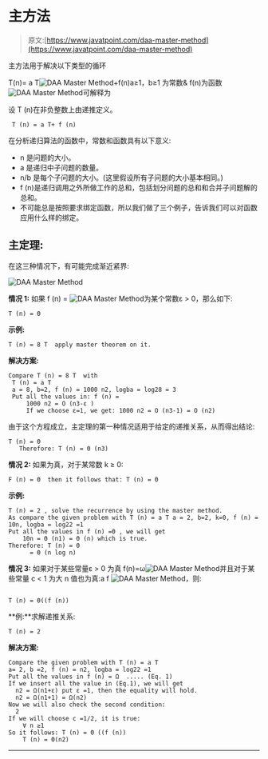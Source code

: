 # 主方法

> 原文:[https://www.javatpoint.com/daa-master-method](https://www.javatpoint.com/daa-master-method)

主方法用于解决以下类型的循环

T(n)= a T![DAA Master Method](../Images/e4f5368241a59aa1cec89cae6c658253.png)+f(n)a≥1，b≥1 为常数& f(n)为函数![DAA Master Method](../Images/62c842e50ad75d844161e1a4ab20dc61.png)可解释为

设 T (n)在非负整数上由递推定义。

```
 T (n) = a T+ f (n)

```

在分析递归算法的函数中，常数和函数具有以下意义:

*   n 是问题的大小。
*   a 是递归中子问题的数量。
*   n/b 是每个子问题的大小。(这里假设所有子问题的大小基本相同。)
*   f (n)是递归调用之外所做工作的总和，包括划分问题的总和和合并子问题解的总和。
*   不可能总是按照要求绑定函数，所以我们做了三个例子，告诉我们可以对函数应用什么样的绑定。

## 主定理:

在这三种情况下，有可能完成渐近紧界:

![DAA Master Method](../Images/39819a374d96cec8c8e30fe21e3fe00c.png)

**情况 1:** 如果 f (n) = ![DAA Master Method](../Images/e0758cdcd479faa53caa177ac3282692.png)为某个常数ε > 0，那么如下:

```
T (n) = Θ 

```

**示例:**

```
T (n) = 8 T  apply master theorem on it.

```

**解决方案:**

```
Compare T (n) = 8 T  with 
 T (n) = a T 
 a = 8, b=2, f (n) = 1000 n2, logba = log28 = 3
 Put all the values in: f (n) = 
     1000 n2 = O (n3-ε ) 
     If we choose ε=1, we get: 1000 n2 = O (n3-1) = O (n2)

```

由于这个方程成立，主定理的第一种情况适用于给定的递推关系，从而得出结论:

```
T (n) = Θ 
   Therefore: T (n) = Θ (n3) 

```

**情况 2:** 如果为真，对于某常数 k ≥ 0:

```
F (n) = Θ  then it follows that: T (n) = Θ 

```

**示例:**

```
T (n) = 2 , solve the recurrence by using the master method.
As compare the given problem with T (n) = a T a = 2, b=2, k=0, f (n) = 10n, logba = log22 =1 
Put all the values in f (n) =Θ , we will get 
	10n = Θ (n1) = Θ (n) which is true.
Therefore: T (n) = Θ 
      = Θ (n log n)

```

**情况 3:** 如果对于某些常量ε > 0 为真 f(n)=ω![DAA Master Method](../Images/1e2dae79a73efaf590f46f9353b7379f.png)并且对于某些常量 c < 1 为大 n 值也为真:a f ![DAA Master Method](../Images/e40b552c43486cd3eb00d2f3df6b4ed2.png)，则:

```

T (n) = Θ((f (n)) 

```

**例:**求解递推关系:

```
T (n) = 2 

```

**解决方案:**

```
Compare the given problem with T (n) = a T 
a= 2, b =2, f (n) = n2, logba = log22 =1 
Put all the values in f (n) = Ω  ..... (Eq. 1)
If we insert all the value in (Eq.1), we will get 
  n2 = Ω(n1+ε) put ε =1, then the equality will hold.
  n2 = Ω(n1+1) = Ω(n2)
Now we will also check the second condition:
  2 
If we will choose c =1/2, it is true:
    ∀ n ≥1 
So it follows: T (n) = Θ ((f (n))
    T (n) = Θ(n2)

```

* * *